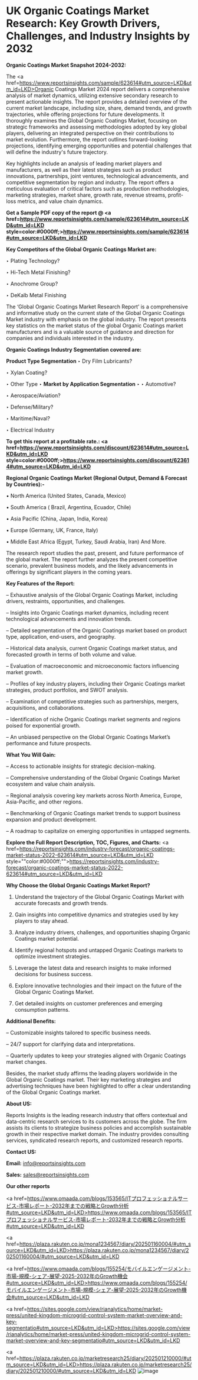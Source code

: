 # UK Organic Coatings Market Research: Key Growth Drivers, Challenges, and Industry Insights by 2032

<strong>Organic Coatings Market Snapshot 2024-2032:</strong>

The <a href=https://www.reportsinsights.com/sample/623614#utm_source=LKD&utm_id=LKD>Organic Coatings Market 2024 report</a> delivers a comprehensive analysis of market dynamics, utilizing extensive secondary research to present actionable insights. The report provides a detailed overview of the current market landscape, including size, share, demand trends, and growth trajectories, while offering projections for future developments. It thoroughly examines the Global Organic Coatings Market, focusing on strategic frameworks and assessing methodologies adopted by key global players, delivering an integrated perspective on their contributions to market evolution. Furthermore, the report outlines forward-looking projections, identifying emerging opportunities and potential challenges that will define the industry's future trajectory.

Key highlights include an analysis of leading market players and manufacturers, as well as their latest strategies such as product innovations, partnerships, joint ventures, technological advancements, and competitive segmentation by region and industry. The report offers a meticulous evaluation of critical factors such as production methodologies, marketing strategies, market share, growth rate, revenue streams, profit-loss metrics, and value chain dynamics.

<strong>Get a Sample PDF copy of the report @ <a href=https://www.reportsinsights.com/sample/623614#utm_source=LKD&utm_id=LKD style=color:#0000ff;>https://www.reportsinsights.com/sample/623614#utm_source=LKD&utm_id=LKD</a></strong>

<strong>Key Competitors of the Global Organic Coatings Market are:</strong>

‣ Plating Technology?

‣ Hi-Tech Metal Finishing?

‣ Anochrome Group?

‣ DeKalb Metal Finishing

The ‘Global Organic Coatings Market Research Report’ is a comprehensive and informative study on the current state of the Global Organic Coatings Market industry with emphasis on the global industry. The report presents key statistics on the market status of the global Organic Coatings market manufacturers and is a valuable source of guidance and direction for companies and individuals interested in the industry.

<strong>Organic Coatings Industry Segmentation covered are:</strong>

<strong>Product Type Segmentation</strong>
‣
Dry Film Lubricants?

‣ Xylan Coating?

‣ Other Type
‣ 
<strong>Market by Application Segmentation</strong>
‣
‣  Automotive?

‣ Aerospace/Aviation?

‣ Defense/Military?

‣ Maritime/Naval?

‣ Electrical Industry

<strong>To get this report at a profitable rate.: <a href=https://www.reportsinsights.com/discount/623614#utm_source=LKD&utm_id=LKD style=color:#0000ff;>https://www.reportsinsights.com/discount/623614#utm_source=LKD&utm_id=LKD</a></strong>

<strong>Regional Organic Coatings Market (Regional Output, Demand &amp; Forecast by Countries):-</strong>

• North America (United States, Canada, Mexico)

• South America ( Brazil, Argentina, Ecuador, Chile)

• Asia Pacific (China, Japan, India, Korea)

• Europe (Germany, UK, France, Italy)

• Middle East Africa (Egypt, Turkey, Saudi Arabia, Iran) And More.

The research report studies the past, present, and future performance of the global market. The report further analyzes the present competitive scenario, prevalent business models, and the likely advancements in offerings by significant players in the coming years.

<strong>Key Features of the Report:</strong>

– Exhaustive analysis of the Global Organic Coatings Market, including drivers, restraints, opportunities, and challenges.

– Insights into Organic Coatings market dynamics, including recent technological advancements and innovation trends.

– Detailed segmentation of the Organic Coatings market based on product type, application, end-users, and geography.

– Historical data analysis, current Organic Coatings market status, and forecasted growth in terms of both volume and value.

– Evaluation of macroeconomic and microeconomic factors influencing market growth.

– Profiles of key industry players, including their Organic Coatings market strategies, product portfolios, and SWOT analysis.

– Examination of competitive strategies such as partnerships, mergers, acquisitions, and collaborations.

– Identification of niche Organic Coatings market segments and regions poised for exponential growth.

– An unbiased perspective on the Global Organic Coatings Market’s performance and future prospects.

<strong>What You Will Gain:</strong>

– Access to actionable insights for strategic decision-making.

– Comprehensive understanding of the Global Organic Coatings Market ecosystem and value chain analysis.

– Regional analysis covering key markets across North America, Europe, Asia-Pacific, and other regions.

– Benchmarking of Organic Coatings market trends to support business expansion and product development.

– A roadmap to capitalize on emerging opportunities in untapped segments.

<strong>Explore the Full Report Description, TOC, Figures, and Charts:</strong>
<a href=https://reportsinsights.com/industry-forecast/organic-coatings-market-status-2022-623614#utm_source=LKD&utm_id=LKD style=""color:#0000ff;"">https://reportsinsights.com/industry-forecast/organic-coatings-market-status-2022-623614#utm_source=LKD&utm_id=LKD</a>

<strong>Why Choose the Global Organic Coatings Market Report?</strong>

1. Understand the trajectory of the Global Organic Coatings Market with accurate forecasts and growth trends.

2. Gain insights into competitive dynamics and strategies used by key players to stay ahead.

3. Analyze industry drivers, challenges, and opportunities shaping Organic Coatings market potential.

4. Identify regional hotspots and untapped Organic Coatings markets to optimize investment strategies.

5. Leverage the latest data and research insights to make informed decisions for business success.

6. Explore innovative technologies and their impact on the future of the Global Organic Coatings Market.

7. Get detailed insights on customer preferences and emerging consumption patterns.

<strong>Additional Benefits:</strong>

– Customizable insights tailored to specific business needs.

– 24/7 support for clarifying data and interpretations.

– Quarterly updates to keep your strategies aligned with Organic Coatings market changes.

Besides, the market study affirms the leading players worldwide in the Global Organic Coatings market. Their key marketing strategies and advertising techniques have been highlighted to offer a clear understanding of the Global Organic Coatings market.

<strong><strong>About US</strong>:</strong>

Reports Insights is the leading research industry that offers contextual and data-centric research services to its customers across the globe. The firm assists its clients to strategize business policies and accomplish sustainable growth in their respective market domain. The industry provides consulting services, syndicated research reports, and customized research reports.

<strong>Contact US:</strong>

<p class=><b>Email:</b> <a href=mailto:info@reportsinsights.com>info@reportsinsights.com</a></p>
<p class=><b>Sales:</b> <a href=mailto:sales@reportsinsights.com>sales@reportsinsights.com</a></p>

<strong>Our other reports</strong>

<a href=https://www.omaada.com/blogs/153565/ITプロフェッショナルサービス-市場レポート-2032年までの戦略とGrowth分析#utm_source=LKD&utm_id=LKD>https://www.omaada.com/blogs/153565/ITプロフェッショナルサービス-市場レポート-2032年までの戦略とGrowth分析#utm_source=LKD&utm_id=LKD</a>

<a href=https://plaza.rakuten.co.jp/mona1234567/diary/202501160004/#utm_source=LKD&utm_id=LKD>https://plaza.rakuten.co.jp/mona1234567/diary/202501160004/#utm_source=LKD&utm_id=LKD</a>

<a href=https://www.omaada.com/blogs/155254/モバイルエンゲージメント-市場-規模-シェア-展望-2025-2032年のGrowth機会#utm_source=LKD&utm_id=LKD>https://www.omaada.com/blogs/155254/モバイルエンゲージメント-市場-規模-シェア-展望-2025-2032年のGrowth機会#utm_source=LKD&utm_id=LKD</a>

<a href=https://sites.google.com/view/rianalytics/home/market-press/united-kingdom-microgrid-control-system-market-overview-and-key-segmentatio#utm_source=LKD&utm_id=LKD>https://sites.google.com/view/rianalytics/home/market-press/united-kingdom-microgrid-control-system-market-overview-and-key-segmentatio#utm_source=LKD&utm_id=LKD</a>

<a href=https://plaza.rakuten.co.jp/marketresearch25/diary/202501210000/#utm_source=LKD&utm_id=LKD>https://plaza.rakuten.co.jp/marketresearch25/diary/202501210000/#utm_source=LKD&utm_id=LKD</a>
![image](https://github.com/user-attachments/assets/84a4fa27-9b08-437c-99bb-b10dfe0dc46c)
